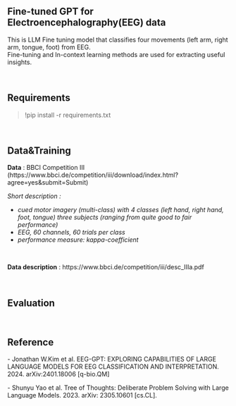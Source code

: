<h2>Fine-tuned GPT for Electroencephalography(EEG) data</h2>
<p>This is LLM Fine tuning model that classifies four movements (left arm, right arm, tongue, foot) from EEG.<br>Fine-tuning and In-context learning methods are used for extracting useful insights.</p>
<br>
<h2>Requirements</h2>
<blockquote>!pip install -r requirements.txt</blockquote>
<br>
<h2>Data&Training</h2>
<p><strong>Data</strong> : BBCI Competition III (https://www.bbci.de/competition/iii/download/index.html?agree=yes&submit=Submit)</p>
<i>Short description :
  <ul>
    <li>cued motor imagery (multi-class) with 4 classes (left hand, right hand, foot, tongue) three subjects (ranging from quite good to fair performance)</li>
    <li>EEG, 60 channels, 60 trials per class</li>
    <li>performance measure: kappa-coefficient</li></i>
  </ul><br>

<p><strong>Data description</strong> : https://www.bbci.de/competition/iii/desc_IIIa.pdf</p>

<br>
<h2>Evaluation</h2>
<br>
<h2>Reference</h2>
<p>- Jonathan W.Kim et al. EEG-GPT: EXPLORING CAPABILITIES OF LARGE LANGUAGE MODELS FOR EEG CLASSIFICATION AND INTERPRETATION. 2024. arXiv:2401.18006 [q-bio.QM]</p>
<p>- Shunyu Yao et al. Tree of Thoughts: Deliberate Problem Solving with Large Language Models. 2023. arXiv: 2305.10601 [cs.CL].</p>
